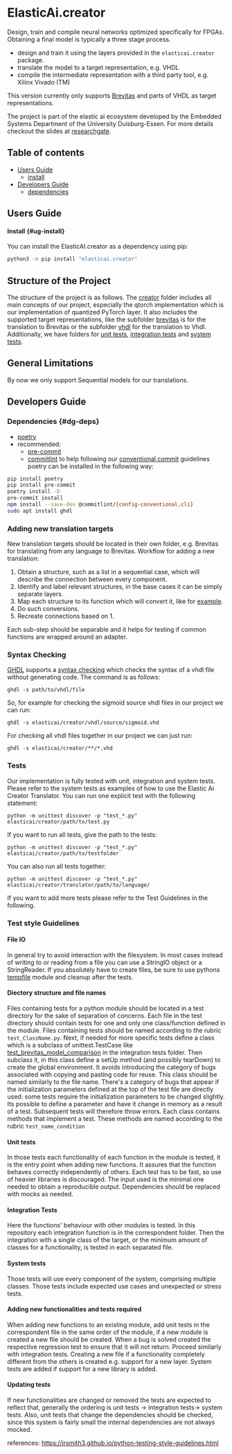 # ElasticAi.creator

Design, train and compile neural networks optimized specifically for FPGAs.
Obtaining a final model is typically a three stage process.
* design and train it using the layers provided in the `elasticai.creator` package.
* translate the model to a target representation, e.g. VHDL
* compile the intermediate representation with a third party tool, e.g. Xilinx Vivado (TM)

This version currently only supports [Brevitas](https://github.com/Xilinx/brevitas) and parts of VHDL as target representations.

The project is part of the elastic ai ecosystem developed by the Embedded Systems Department of the University Duisburg-Essen. For more details checkout the slides at [researchgate](https://www.researchgate.net/publication/356372207_In-Situ_Artificial_Intelligence_for_Self-_Devices_The_Elastic_AI_Ecosystem_Tutorial).


## Table of contents

- [Users Guide](#users-guide)
  - [install](#ug-install)
- [Developers Guide](#developers-guide)
  - [dependencies](#dg-deps)


## Users Guide

#### Install {#ug-install}
You can install the ElasticAI.creator as a dependency using pip:
```bash
python3 -m pip install "elasticai.creator"
```


## Structure of the Project

The structure of the project is as follows.
The [creator](elasticai/creator) folder includes all main concepts of our project, especially the qtorch implementation which is our implementation of quantized PyTorch layer.
It also includes the supported target representations, like the subfolder [brevitas](elasticai/creator/brevitas) is for the translation to Brevitas or the subfolder [vhdl](elasticai/creator/vhdl) for the translation to Vhdl.
Additionally, we have folders for [unit tests](elasticai/creator/tests), [integration tests](elasticai/creator/integrationTests) and [system tests](elasticai/creator/systemTests).


## General Limitations

By now we only support Sequential models for our translations.

## Developers Guide
### Dependencies {#dg-deps}
- [poetry](https://python-poetry.org/)
- recommended:
  - [pre-commit](https://pre-commit.com/)
  - [commitlint](https://github.com/conventional-changelog/commitlint) to help following our [conventional commit](https://www.conventionalcommits.org/en/v1.0.0-beta.2/#summary) guidelines
poetry can be installed in the following way:
```bash
pip install poetry
pip install pre-commit
poetry install -D
pre-commit install
npm install --save-dev @commitlint/{config-conventional,cli}
sudo apt install ghdl
```

### Adding new translation targets
New translation targets should be located in their own folder, e.g. Brevitas for translating from any language to Brevitas.
Workflow for adding a new translation:
1. Obtain a structure, such as a list in a sequential case, which will describe the connection between every component.
2. Identify and label relevant structures, in the base cases it can be simply separate layers.
3. Map each structure to its function which will convert it, like for [example](elasticai/creator/brevitas/translation_mapping.py).
4. Do such conversions.
5. Recreate connections based on 1.

Each sub-step should be separable and it helps for testing if common functions are wrapped around an adapter.

### Syntax Checking

[GHDL](https://ghdl.github.io/ghdl/) supports a [syntax checking](https://umarcor.github.io/ghdl/using/InvokingGHDL.html#check-syntax-s) which checks the syntax of a vhdl file without generating code.
The command is as follows:
```
ghdl -s path/to/vhdl/file
```
So, for example for checking the sigmoid source vhdl files in our project we can run:
```
ghdl -s elasticai/creator/vhdl/source/sigmoid.vhd
```
For checking all vhdl files together in our project we can just run:
```
ghdl -s elasticai/creator/**/*.vhd
```

### Tests

Our implementation is fully tested with unit, integration and system tests.
Please refer to the system tests as examples of how to use the Elastic Ai Creator Translator.
You can run one explicit test with the following statement:

```python -m unittest discover -p "test_*.py" elasticai/creator/path/to/test.py```

If you want to run all tests, give the path to the tests:

```python -m unittest discover -p "test_*.py" elasticai/creator/path/to/testfolder```

You can also run all tests together:

```python -m unittest discover -p "test_*.py" elasticai/creator/translator/path/to/language/```

If you want to add more tests please refer to the Test Guidelines in the following.

### Test style Guidelines

#### File IO
In general try to avoid interaction with the filesystem. In most cases instead of writing to or reading from a file you can use a StringIO object or a StringReader.
If you absolutely have to create files, be sure to use pythons [tempfile](https://docs.python.org/3.9/library/tempfile.html) module and cleanup after the tests.


#### Diectory structure and file names
Files containing tests for a python module should be located in a test directory for the sake of separation of concerns.
Each file in the test directory should contain tests for one and only one class/function defined in the module.
Files containing tests should be named according to the rubric
`test_ClassName.py`.
Next, if needed for more specific tests define a class which is a subclass of unittest.TestCase like [test_brevitas_model_comparison](elasticai/creator/integrationTests/brevitas_representation/test_brevitas_model_comparison.py) in the integration tests folder.
Then subclass it, in this class define a setUp method (and possibly tearDown) to create the global environment.
It avoids introducing the category of bugs associated with copying and pasting code for reuse.
This class should be named similarly to the file name.
There's a category of bugs that appear if  the initialization parameters defined at the top of the test file are directly used: some tests require the initialization parameters to be changed slightly.
Its possible to define a parameter and have it change in memory as a result of a test.
Subsequent tests will therefore throw errors.
Each class contains methods that implement a test.
These methods are named according to the rubric
`test_name_condition`

#### Unit tests
In those tests each functionality of each function in the module is tested, it is the entry point  when adding new functions.
It assures that the function behaves correctly independently of others.
Each test has to be fast, so use of heavier libraries is discouraged.
The input used is the minimal one needed to obtain a reproducible output.
Dependencies should be replaced with mocks as needed.

#### Integration Tests
Here the functions' behaviour with other modules is tested.
In this repository each integration function is in the correspondent folder.
Then the integration with a single class of the target, or the minimum amount of classes for a functionality, is tested in each separated file.

#### System tests
Those tests will use every component of the system, comprising multiple classes.
Those tests include expected use cases and unexpected or stress tests.

#### Adding new functionalities and tests required
When adding new functions to an existing module, add unit tests in the correspondent file in the same order of the module, if a new module is created a new file should be created.
When a bug is solved created the respective regression test to ensure that it will not return.
Proceed similarly with integration tests.
Creating a new file if a functionality completely different from the others is created e.g. support for a new layer.
System tests are added if support for a new library is added.

#### Updating tests
If new functionalities are changed or removed the tests are expected to reflect that, generally the ordering is unit tests -> integration tests-> system tests.
Also, unit tests that change the dependencies should be checked, since this system is fairly small the internal dependencies are not always mocked.

references: https://jrsmith3.github.io/python-testing-style-guidelines.html

